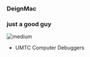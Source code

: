 ### DeignMac

### just a good guy

<img alt="medium" src= "https://www.google.com/url?sa=i&url=https%3A%2F%2Fwallpapersden.com%2Ftag%2Fsakamoto-days-wallpapers%2F&psig=AOvVaw1EiXva7qkRtlut6LGrC5KZ&ust=1737441396296000&source=images&cd=vfe&opi=89978449&ved=0CBQQjRxqFwoTCIi7--XXg4sDFQAAAAAdAAAAABAS" />

- UMTC Computer Debuggers
